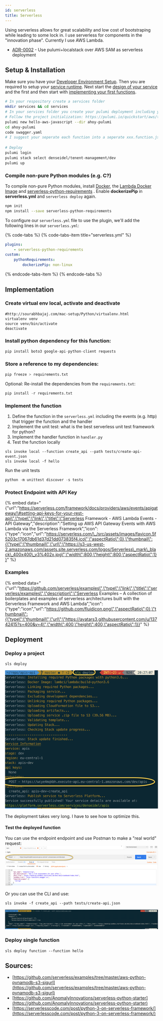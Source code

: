 ```yaml
---
id: serverless
title: Serverless
---
```


Using serverless allows for great scalability and low cost of bootstraping while leading to some lock in. I use serverless for components in the "innovation phase". Currently I use AWS Lambda.

<!-- adrlog -->

- [ADR-0002](adr/0002-use-pulumi-localstack-over-aws-sam-as-serverless-deployment.md) - Use pulumi+localstack over AWS SAM as serverless deployment

<!-- adrlogstop -->

## Setup & Installation

Make sure you have your [Developer Environment Setup](../development-environment/). Then you are required to setup your [service runtime](../platform/runtime.md). Next start the [design of your service](_index_design.md) and the first and then start with [implementing your first functions](https://blog.pulumi.com/serverless-on-aws-with-pulumi-simple-event-based-functions).

```bash
# In your respository create a services folder
mkdir services && cd services
# In your services folder you create your pulumi deployment including your infrastructure DB, API Gateway (keep in mind to include the API definition of the service from the design phase), functions ...
# Follow the project initialization: https://pulumi.io/quickstart/aws/tutorial-rest-api.html
pulumi new hello-aws-javascript --dir ahoy-pulumi
cd ahoy-pulumi
code swagger.yaml
# I suggest your seperate each function into a seperate xxx.function.js file

# Deploy
pulumi login
pulumi stack select denseidel/tenent-management/dev
pulumi up

```

### Compile non-pure Python modules \(e.g. C?\)

To compile non-pure Python modules, install [Docker](https://docs.docker.com/engine/installation/), the [Lambda Docker Image](https://github.com/lambci/docker-lambda) and [serverless-python-requirements](https://serverless.com/blog/serverless-python-packaging/) . Enable **dockerizePip** in **serverless.yml** and `serverless deploy` again.

```bash
npm init
npm install --save serverless-python-requirements
```

To configure our `serverless.yml` file to use the plugin, we'll add the following lines in our `serverless.yml`:

{% code-tabs %}
{% code-tabs-item title="serverless.yml" %}
```yaml
plugins: 
    - serverless-python-requirements 
custom: 
    pythonRequirements: 
        dockerizePip: non-linux
```
{% endcode-tabs-item %}
{% endcode-tabs %}

## Implementation

### Create virtual env local, activate and deactivate

```text
#http://sourabhbajaj.com/mac-setup/Python/virtualenv.html
virtualenv venv
source venv/bin/activate
deactivate
```

### Install python dependency for this function:

```python
pip install boto3 google-api-python-client requests
```

### Store a reference to my dependencies:

```python
pip freeze > requirements.txt
```

Optional: Re-install the dependencies from the `requirements.txt`:

```python
pip install -r requirements.txt
```

### Implement the function

1. Define the function in the `serverless.yml` including the events \(e.g. http\) that trigger the function and the handler
2. Implement the unit test: what is the best serverless unit test framework for python?
3. Implement the handler function in `handler.py`
4. Test the function locally

```text
sls invoke local --function create_api --path tests/create-api-event.json
sls invoke local -f hello
```

Run the unit tests

```python
python -m unittest discover -s tests
```

### Protect Endpoint with API Key

{% embed data="{\"url\":\"https://serverless.com/framework/docs/providers/aws/events/apigateway/\#setting-api-keys-for-your-rest-api\",\"type\":\"link\",\"title\":\"Serverless Framework - AWS Lambda Events - API Gateway\",\"description\":\"Setting up AWS API Gateway Events with AWS Lambda via the Serverless Framework\",\"icon\":{\"type\":\"icon\",\"url\":\"https://serverless.com/\_/src/assets/images/favicon.5f5203c17067db61d37d21dd073835f4.ico\",\"aspectRatio\":0},\"thumbnail\":{\"type\":\"thumbnail\",\"url\":\"https://s3-us-west-2.amazonaws.com/assets.site.serverless.com/logos/Serverless\_mark\_black\_400x400\_v3%402x.jpg\",\"width\":800,\"height\":800,\"aspectRatio\":1}}" %}



### Examples

{% embed data="{\"url\":\"https://github.com/serverless/examples\",\"type\":\"link\",\"title\":\"serverless/examples\",\"description\":\"Serverless Examples – A collection of boilerplates and examples of serverless architectures built with the Serverless Framework and AWS Lambda\",\"icon\":{\"type\":\"icon\",\"url\":\"https://github.com/fluidicon.png\",\"aspectRatio\":0},\"thumbnail\":{\"type\":\"thumbnail\",\"url\":\"https://avatars3.githubusercontent.com/u/13742415?s=400&v=4\",\"width\":400,\"height\":400,\"aspectRatio\":1}}" %}

## Deployment

### Deploy a project

```text
sls deploy
```

![](/img/deployment.png)

The deployment takes very long. I have to see how to optimize this.

#### Test the deployed function

You can use the endpoint endpoint and use Postman to make a "real world" request: ![](/img/test-with-postman.png)

Or you can use the CLI and use:

```text
sls invoke -f create_api --path tests/create-api.json
```

![](/img/test-with-cli-at-runtime.png)

### Deploy single function

```text
sls deploy function --function hello
```

## Sources:

* [https://github.com/serverless/examples/tree/master/aws-python-pynamodb-s3-sigurl](https://github.com/serverless/examples/tree/master/aws-python-pynamodb-s3-sigurl) 
* [https://github.com/AnomalyInnovations/serverless-python-starter](https://github.com/AnomalyInnovations/serverless-python-starter)
* [https://serverlesscode.com/post/python-3-on-serverless-framework/](https://serverlesscode.com/post/python-3-on-serverless-framework/)
